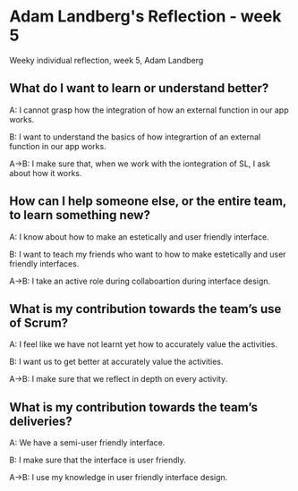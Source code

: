 # Adam Landberg's Reflection - week 5

Weeky individual reflection, week 5, Adam Landberg

## What do I want to learn or understand better?

A: I cannot grasp how the integration of how an external function in our app works.

B: I want to understand the basics of how integrartion of an external function in our app works.

A->B: I make sure that, when we work with the iontegration of SL, I ask about how it works.

## How can I help someone else, or the entire team, to learn something new?

A: I know about how to make an estetically and user friendly interface.

B: I want to teach my friends who want to how to make estetically and user friendly interfaces.

A->B: I take an active role during collaboartion during interface design.

## What is my contribution towards the team’s use of Scrum?

A: I feel like we have not learnt yet how to accurately value the activities.

B: I want us to get better at accurately value the activities.

A->B: I make sure that we reflect in depth on every activity.

## What is my contribution towards the team’s deliveries?

A: We have a semi-user friendly interface.

B: I make sure that the interface is user friendly.

A->B: I use my knowledge in user friendly interface design.
